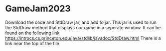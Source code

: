 # GameJam2023
Download the code and StdDraw jar, and add to jar. This jar is used to run the StdDraw method that displays our game in a seperate window.
It can be found on the following link
https://introcs.cs.princeton.edu/java/stdlib/javadoc/StdDraw.html
There is a link near the top of the file
